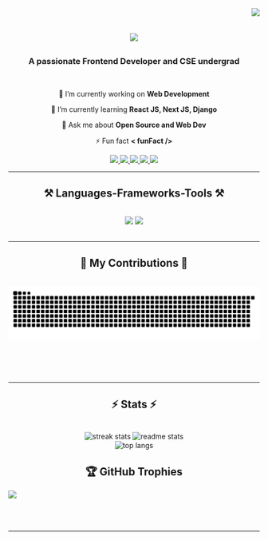 <img align="right" src="https://visitor-badge.laobi.icu/badge?page_id=champati-v.champati-v" />

<h1 align="center">
    <img src="https://readme-typing-svg.herokuapp.com/?font=Righteous&size=35&center=true&vCenter=true&width=500&height=70&duration=4000&lines=Hi+There!+👋;+I'm+Vibekananda+Champati!;" />
</h1>

<h3 align="center">A passionate Frontend Developer and CSE undergrad</h3>

<br/>

<div align="center">
 
 🔭 I’m currently working on **Web Development**
 
 🌱 I’m currently learning **React JS, Next JS, Django**

💬 Ask me about **Open Source and Web Dev**

⚡ Fun fact **< funFact />**

 </div>
 
<div align="center"> 
  <a href="mailto:vibekanandac15@gmail.com">
    <img src="https://img.shields.io/badge/Gmail-333333?style=for-the-badge&logo=gmail&logoColor=red" />
  </a>
  <a href="https://linkedin.com/in/vchampati" target="_blank">
    <img src="https://img.shields.io/badge/LinkedIn-0077B5?style=for-the-badge&logo=linkedin&logoColor=white" target="_blank" />
  </a>
  <a href="https://headstarter-portfolio-vibek.netlify.app/" target="_blank">
     <img src="https://img.shields.io/badge/Portfolio-%23000000.svg?style=for-the-badge&logo=firefox&logoColor=#FF7139" target="_blank" /> <!-- sqlite, safari, google-chrome are other good icon options -->
  </a>
     <a href="https://www.instagram.com/champati_v" target="_blank">
     <img src="https://img.shields.io/badge/Instagram-%23E4405F.svg?style=for-the-badge&logo=Instagram&logoColor=white" target="_blank" /> <!-- sqlite, safari, google-chrome are other good icon options -->
  </a>
<a href="https://www.behance.net/vibekanchampat" target="_blank">
     <img src="https://img.shields.io/badge/Behance-1769ff?style=for-the-badge&logo=behance&logoColor=white" target="_blank" /> <!-- sqlite, safari, google-chrome are other good icon options -->
  </a>
</div>

 <hr/>
 
<h2 align="center">⚒️ Languages-Frameworks-Tools ⚒️</h2>
<br/>
<div align="center">
    <img src="https://skillicons.dev/icons?i=react,next,django,bootstrap,html,css,vscode,github,figma,tailwind,git,powershell" />
    <img src="https://skillicons.dev/icons?i=nodejs,python,javascript,typescript,express,firebase,c,cpp,java" /><br>
</div>

<br/>
<hr/>

<div align="center">
  <h2>🐍 My Contributions 🐍</h2>
  <br>
  <img alt="snake eating my contributions" src="https://raw.githubusercontent.com/champati-v/champati-v/output/github-contribution-grid-snake.svg" />
  
  <br/><br/><br/>
</div>

<hr/>

<h2 align="center">⚡ Stats ⚡</h2>
<br>
<div align=center>
  <img width=390 src="https://streak-stats.demolab.com?user=champati-v&theme=dark&border_radius=10" alt="streak stats"/>
  <img width=390 src="https://github-readme-stats.vercel.app/api?username=champati-v&count_private=true&show_icons=true&theme=react&rank_icon=github&border_radius=10" alt="readme stats" />
  <br/>
  <img width=325 align="center" src="https://github-readme-stats.vercel.app/api/top-langs/?username=champati-v&theme=dark" alt="top langs" />
</div>

<div>
    <h2 align="center">🏆 GitHub Trophies</h2>
    <img src="https://github-profile-trophy.vercel.app/?username=champati-v&theme=default&no-frame=false&no-bg=true&margin-w=4"/>
</div>

<br/><br/>

<hr/>

<br/>
